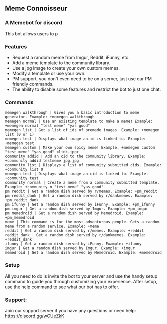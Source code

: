 ## Meme Connoisseur
### A Memebot for discord

This bot allows users to p

### Features
   * Request a random meme from Imgur, Reddit, iFunny, etc.
   * Add a meme template to the community library.
   * Use a jpg image to create your own custom memes.
   * Modify a template or use your own.
   * PM support, you don't even need to be on a server, just use our PM friendly commands.
   * The ability to disable some features and restrict the bot to just one chat.

### Commands
```
memegen walkthrough | Gives you a basic introduction to meme generator. Example: +memegen walkthrough
memegen normal | Use an existing template to make a meme! Example: +memegen normal "test meme" "yas good"
memegen list | Get a list of ids of premade images. Example: +memegen list (0 or 1)
memegen test | Displays what image an id is linked to. Example: +memegen test
memegen custom | Make your own spicy meme! Example: +memegen custom "test meme" "yas good" <link.jpg>
community addid | Add an cid to the community library. Example: +community addid testmeme jpg.jpg
community list | Displays a list of community submitted cids. Example: +community list 0
memegen test | Displays what image an cid is linked to. Example: +community test
community normal | Create a meme from a community submitted template. Example: +community n "test meme" "yas good"
pm reddit | Get a random dish served by r/memes. Example: +pm_reddit
pm reddit_dank | Get a random dish served by r/dankmemes. Example: +pm_reddit_dank
pm ifunny | Get a random dish served by iFunny. Example: +pm_ifunny
pm imgur | Get a random dish served by Imgur. Example: +pm_imgur
pm memedroid | Get a random dish served by Memedroid. Example: +pm_memedroid
meme | This command is for the most adventurous people. Gets a random meme from a random service. Example: +meme
reddit | Get a random dish served by r/memes. Example: +reddit
reddit_dank | Get a random dish served by r/dankmemes. Example: +reddit_dank
ifunny | Get a random dish served by iFunny. Example: +ifunny
imgur | Get a random dish served by Imgur. Example: +imgur
memedroid | Get a random dish served by Memedroid. Example: +memedroid
```
### 

### Setup
All you need to do is invite the bot to your server and use the handy setup command to guide you through customizing your experience. After setup, use the help command to see what our bot has to offer.

### Support:
Join our support server if you have any questions or need help: https://discord.gg/wCUeZkK
